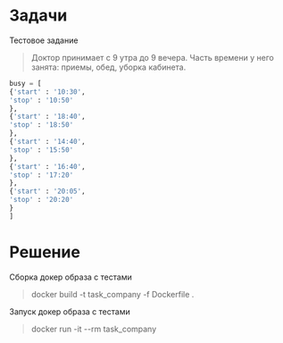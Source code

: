 # Задачи

Тестовое задание

>Доктор принимает с 9 утра до 9 вечера.
>Часть времени у него занята: приемы, обед, уборка кабинета.

```python
busy = [
{'start' : '10:30',
'stop' : '10:50'
},
{'start' : '18:40',
'stop' : '18:50'
},
{'start' : '14:40',
'stop' : '15:50'
},
{'start' : '16:40',
'stop' : '17:20'
},
{'start' : '20:05',
'stop' : '20:20'
}
]
```

# Решение

Сборка докер образа c тестами
> docker build -t task_company -f Dockerfile .

Запуск докер образа c тестами
> docker run -it --rm task_company